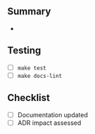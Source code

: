 ## Summary
- 

## Testing
- [ ] `make test`
- [ ] `make docs-lint`

## Checklist
- [ ] Documentation updated
- [ ] ADR impact assessed

